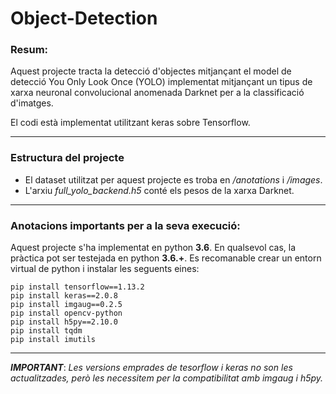 # Object-Detection

### Resum:
Aquest projecte tracta la detecció d'objectes mitjançant el model de detecció You Only Look Once (YOLO) implementat mitjançant un tipus de xarxa neuronal convolucional anomenada Darknet per a la classificació d'imatges.

El codi està implementat utilitzant keras sobre Tensorflow.

***
### Estructura del projecte

- El dataset utilitzat per aquest projecte es troba en */anotations* i */images*.
- L'arxiu *full_yolo_backend.h5* conté els pesos de la xarxa Darknet.

***
### Anotacions importants per a la seva execució:
Aquest projecte s'ha implementat en python **3.6**. En qualsevol cas, la pràctica pot ser testejada en python **3.6.+**.
Es recomanable crear un entorn virtual de python i instalar les seguents eines:
~~~
pip install tensorflow==1.13.2
pip install keras==2.0.8
pip install imgaug==0.2.5
pip install opencv-python
pip install h5py==2.10.0
pip install tqdm
pip install imutils
~~~

***

***IMPORTANT***:
*Les versions emprades de tesorflow i keras no son les actualitzades, però les necessitem per la compatibilitat amb imgaug i h5py.*
